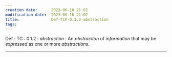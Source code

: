 ```yaml
---
creation date:		2023-06-10 21:02
modification date:	2023-06-10 21:02
title: 				Def-TCP-0.1.2-abstraction
tags:
---
```

Def : TC : 0.1.2 : $abstraction$ : An $abstraciton$ of $information$ that may be $expressed$ as one or more $abstractions$.

---
[^1]: : [[Notes on abstraction]]